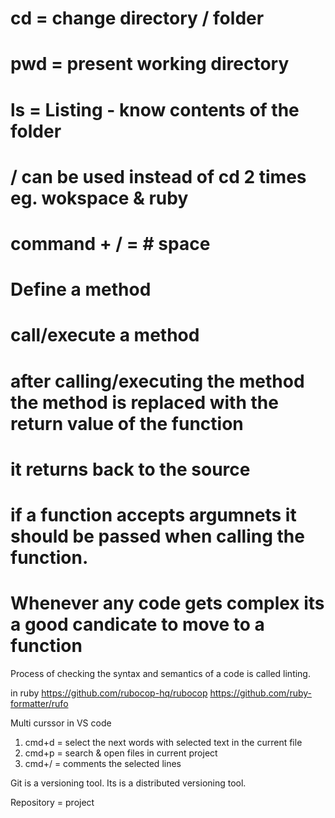 # cd = change directory / folder
# pwd = present working directory
# ls = Listing - know contents of the folder
# / can be used instead of cd 2 times eg. wokspace & ruby
# command + / = # space


<!-- Function/Methods lifecyle -->
# Define a method
# call/execute a method 
# after calling/executing the method the method is replaced with the return value of the function
# it returns back to the source
# if a function accepts argumnets it should be passed when calling the function.


<!-- When to create a function -->
# Whenever any code gets complex its a good candicate to move to a function

<!-- LINT -->
Process of checking the syntax and semantics of a code is called linting.

 in ruby
https://github.com/rubocop-hq/rubocop
https://github.com/ruby-formatter/rufo

Multi curssor in VS code
1. cmd+d = select the next words with selected text in the current file
2. cmd+p = search & open files in current project
3. cmd+/ = comments the selected lines


<!--  GIT -->
Git is a versioning tool.
Its is a distributed versioning tool.

Repository = project
